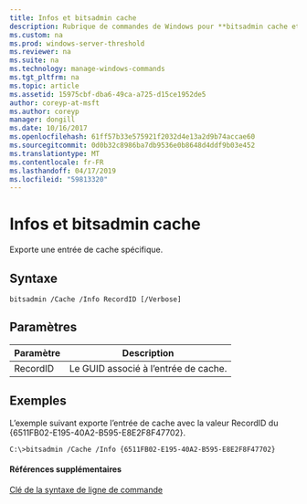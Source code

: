 ```yaml
---
title: Infos et bitsadmin cache
description: Rubrique de commandes de Windows pour **bitsadmin cache et informations** -exporte une entrée de cache spécifique.
ms.custom: na
ms.prod: windows-server-threshold
ms.reviewer: na
ms.suite: na
ms.technology: manage-windows-commands
ms.tgt_pltfrm: na
ms.topic: article
ms.assetid: 15975cbf-dba6-49ca-a725-d15ce1952de5
author: coreyp-at-msft
ms.author: coreyp
manager: dongill
ms.date: 10/16/2017
ms.openlocfilehash: 61ff57b33e575921f2032d4e13a2d9b74accae60
ms.sourcegitcommit: 0d0b32c8986ba7db9536e0b8648d4ddf9b03e452
ms.translationtype: MT
ms.contentlocale: fr-FR
ms.lasthandoff: 04/17/2019
ms.locfileid: "59813320"
---
```

# <a name="bitsadmin-cache-and-info"></a>Infos et bitsadmin cache



Exporte une entrée de cache spécifique.

## <a name="syntax"></a>Syntaxe

```
bitsadmin /Cache /Info RecordID [/Verbose] 
```

## <a name="parameters"></a>Paramètres

|Paramètre|Description|
|---------|-----------|
|RecordID|Le GUID associé à l’entrée de cache.|

## <a name="BKMK_examples"></a>Exemples

L’exemple suivant exporte l’entrée de cache avec la valeur RecordID du {6511FB02-E195-40A2-B595-E8E2F8F47702}.
```
C:\>bitsadmin /Cache /Info {6511FB02-E195-40A2-B595-E8E2F8F47702} 
```

#### <a name="additional-references"></a>Références supplémentaires

[Clé de la syntaxe de ligne de commande](command-line-syntax-key.md)